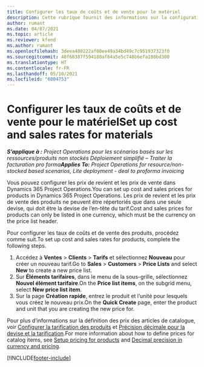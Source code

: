 ```yaml
---
title: Configurer les taux de coûts et de vente pour le matériel
description: Cette rubrique fournit des informations sur la configuration des tarifs de coût et de vente pour le matériel utilisé dans les projets.
author: rumant
ms.date: 04/07/2021
ms.topic: article
ms.reviewer: kfend
ms.author: rumant
ms.openlocfilehash: 3deea480222af00ee49a34bd49c7c951937323f0
ms.sourcegitcommit: 40f68387f594180af64a5e5c748b6efa188bd300
ms.translationtype: HT
ms.contentlocale: fr-FR
ms.lasthandoff: 05/10/2021
ms.locfileid: "6004753"
---
```

# <a name="set-up-cost-and-sales-rates-for-materials"></a><span data-ttu-id="85b23-103">Configurer les taux de coûts et de vente pour le matériel</span><span class="sxs-lookup"><span data-stu-id="85b23-103">Set up cost and sales rates for materials</span></span>

<span data-ttu-id="85b23-104">_**S’applique à :** Project Operations pour les scénarios basés sur les ressources/produits non stockés Déploiement simplifié – Traiter la facturation pro forma_</span><span class="sxs-lookup"><span data-stu-id="85b23-104">_**Applies To:** Project Operations for resource/non-stocked based scenarios, Lite deployment - deal to proforma invoicing_</span></span>

<span data-ttu-id="85b23-105">Vous pouvez configurer les prix de revient et les prix de vente dans Dynamics 365 Project Operations.</span><span class="sxs-lookup"><span data-stu-id="85b23-105">You can set up cost and sales prices for products in Dynamics 365 Project Operations.</span></span> <span data-ttu-id="85b23-106">Les prix de revient et les prix de vente des produits ne peuvent être répertoriés que dans une seule devise, qui doit être la devise de l’en-tête du tarif.</span><span class="sxs-lookup"><span data-stu-id="85b23-106">Cost and sales prices for products can only be listed in one currency, which must be the currency on the price list header.</span></span>

<span data-ttu-id="85b23-107">Pour configurer les taux de coûts et de vente des produits, procédez comme suit.</span><span class="sxs-lookup"><span data-stu-id="85b23-107">To set up cost and sales rates for products, complete the following steps.</span></span> 

1. <span data-ttu-id="85b23-108">Accédez à **Ventes** > **Clients** > **Tarifs** et sélectionnez **Nouveau** pour créer un nouveau tarif.</span><span class="sxs-lookup"><span data-stu-id="85b23-108">Go to **Sales** > **Customers** > **Price Lists** and select **New** to create a new price list.</span></span> 
2. <span data-ttu-id="85b23-109">Sur **Éléments tarifaires**, dans le menu de la sous-grille, sélectionnez **Nouvel élément tarifaire**.</span><span class="sxs-lookup"><span data-stu-id="85b23-109">On the **Price list items**, on the subgrid menu, select **New price list item**.</span></span> 
3. <span data-ttu-id="85b23-110">Sur la page **Création rapide**, entrez le produit et l’unité pour lesquels vous créez le nouveau prix.</span><span class="sxs-lookup"><span data-stu-id="85b23-110">On the **Quick Create** page, enter the product and unit that you are creating the new price for.</span></span>

<span data-ttu-id="85b23-111">Pour plus d’informations sur la définition des prix des articles de catalogue, voir [Configurer la tarification des produits](/dynamics365/sales-enterprise/create-price-lists-price-list-items-define-pricing-products.md) et [Précision décimale pour la devise et la tarification](/dynamics365/sales-enterprise/decimal-precision-currency-pricing.md).</span><span class="sxs-lookup"><span data-stu-id="85b23-111">For more information about how to define prices for catalog items, see [Setup pricing for products](/dynamics365/sales-enterprise/create-price-lists-price-list-items-define-pricing-products.md) and [Decimal precision in currency and pricing](/dynamics365/sales-enterprise/decimal-precision-currency-pricing.md).</span></span>

[!INCLUDE[footer-include](../includes/footer-banner.md)]
